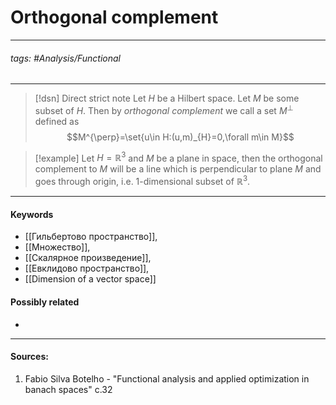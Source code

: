 # Orthogonal complement
***
###### tags: #Analysis/Functional 
***
>[!dsn] Direct strict note
> Let $H$ be a Hilbert space. Let $M$ be some subset of $H$. Then by *orthogonal complement* we call a set $M^{\perp}$ defined as $$M^{\perp}=\set{u\in H:(u,m)_{H}=0,\forall m\in M}$$

>[!example] 
>Let $H=\mathbb{R}^{3}$ and $M$ be a plane in space, then the orthogonal complement to $M$ will be a line which is perpendicular to plane $M$ and goes through origin, i.e. $1$-dimensional subset of $\mathbb{R}^{3}$.
***
#### Keywords
- [[Гильбертово пространство]],
- [[Множество]],
- [[Скалярное произведение]],
- [[Евклидово пространство]],
- [[Dimension of a vector space]]
#### Possibly related
- 
***
#### Sources:
1. Fabio Silva Botelho - "Functional analysis and applied optimization in banach spaces" c.32